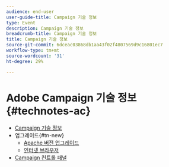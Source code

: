 ```yaml
---
audience: end-user
user-guide-title: Campaign 기술 정보
type: Event
description: Campaign 기술 정보
breadcrumb-title: Campaign 기술 정보
title: Campaign 기술 정보
source-git-commit: 6dceac03868db1aa43f02f4807569d9c16801ec7
workflow-type: tm+mt
source-wordcount: '31'
ht-degree: 29%

---
```



# Adobe Campaign 기술 정보 {#technotes-ac}

+ [Campaign 기술 정보](technotes-home.md)
+ 업그레이드{#tn-new}
   + [Apache 버전 업그레이드](upgrades/apache.md)
   + [인터넷 브라우저](upgrades/browsers.md)
+ [Campaign 컨트롤 패널](https://experienceleague.adobe.com/docs/control-panel/using/control-panel-home.html?lang=ko)
